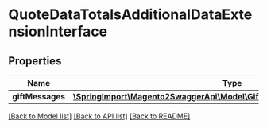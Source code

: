 # QuoteDataTotalsAdditionalDataExtensionInterface

## Properties
Name | Type | Description | Notes
------------ | ------------- | ------------- | -------------
**giftMessages** | [**\SpringImport\Magento2SwaggerApi\Model\GiftMessageDataMessageInterface[]**](GiftMessageDataMessageInterface.md) |  | [optional] 

[[Back to Model list]](../README.md#documentation-for-models) [[Back to API list]](../README.md#documentation-for-api-endpoints) [[Back to README]](../README.md)


